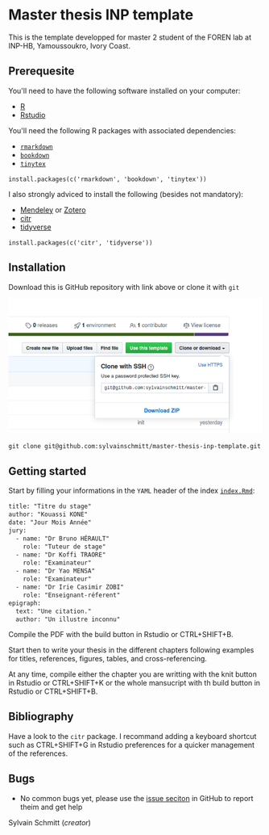 # Master thesis INP template

This is the template developped for master 2 student of the FOREN lab at INP-HB, Yamoussoukro, Ivory Coast.

## Prerequesite

You'll need to have the following software installed on your computer:

* [R](https://www.r-project.org/) 
* [Rstudio](https://rstudio.com/)

You'll need the following R packages with associated dependencies:

* [`rmarkdown`](https://rmarkdown.rstudio.com/)
* [`bookdown`](https://bookdown.org/)
* [`tinytex`](https://yihui.org/tinytex/r/)

```
install.packages(c('rmarkdown', 'bookdown', 'tinytex'))
```

I also strongly adviced to install the following (besides not mandatory):

* [Mendeley](https://www.mendeley.com/) or [Zotero](https://www.zotero.org/)
* [citr](https://github.com/crsh/citr)
* [tidyverse](https://www.tidyverse.org/)

```
install.packages(c('citr', 'tidyverse'))
```

## Installation

Download this is GitHub repository with link above or clone it with `git`

![Download button](images/download.png)

```
git clone git@github.com:sylvainschmitt/master-thesis-inp-template.git
```

## Getting started

Start by filling your informations in the `YAML` header of the index [`index.Rmd`](https://github.com/sylvainschmitt/master-thesis-inp-template/blob/master/index.Rmd):

```
title: "Titre du stage"
author: "Kouassi KONE"
date: "Jour Mois Année"
jury:
  - name: "Dr Bruno HÉRAULT"
    role: "Tuteur de stage"
  - name: "Dr Koffi TRAORE"
    role: "Examinateur"
  - name: "Dr Yao MENSA"
    role: "Examinateur"
  - name: "Dr Irie Casimir ZOBI"
    role: "Enseignant-réferent"
epigraph: 
  text: "Une citation."
  author: "Un illustre inconnu"
```

Compile the PDF with the build button in Rstudio or CTRL+SHIFT+B.

Start then to write your thesis in the different chapters following examples for titles, references, figures, tables, and cross-referencing.

At any time, compile either the chapter you are writting with the knit button in Rstudio or CTRL+SHIFT+K or the whole mansucript with th build button in Rstudio or CTRL+SHIFT+B.

## Bibliography

Have a look to the `citr`  package. I recommand adding a keyboard shortcut such as CTRL+SHIFT+G in Rstudio preferences for a quicker management of the references.

## Bugs

* No common bugs yet, please use the [issue seciton](https://github.com/sylvainschmitt/master-thesis-inp-template/issues) in GitHub to report theim and get help

Sylvain Schmitt (*creator*)
